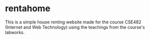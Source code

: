 # rentahome
This is a simple house renting website made for the course CSE482 (Internet and Web Technology) using the teachings from the course's labworks.
